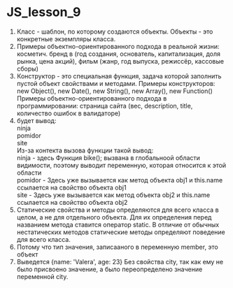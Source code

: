 # JS_lesson_9
1) Класс - шаблон, по которому создаются объекты. Объекты - это конкретные экземпляры класса.<br>
2) Примеры объектно-ориентированного подхода в реальной жизни: косметич. бренд в (год создания, основатель, капитализация, доля рынка, цена акций), фильм (жанр, год выпуска, режиссёр, кассовые сборы)<br>
3) Конструктор - это специальная функция, задача которой заполнить пустой объект свойствами и методами.  Примеры конструкторов: new Object(), new Date(), new String(), new Array(), new Function()<br>
Примеры объектно-ориентированного подхода в программировании: страница сайта (вес, description, title, количество ошибок в валидаторе)<br>
4) будет вывод: <br>
ninja<br>
pomidor<br>
site<br>
Из-за контекта вызова функции такой вывод:<br>
ninja - здесь Функция bike(); вызвана в глобальноой области видимости, поэтому выводит переменную, которая относится к этой области<br>
pomidor - Здесь уже вызывается как метод объекта obj1 и this.name ссылается на свойство объекта obj1<br>
site - Здесь уже вызывается как метод объекта obj2 и this.name ссылается на свойство объекта obj2<br>
6) Статические свойства и методы определяются для всего класса в целом, а не для отдельного объекта. Для их определения перед названием метода ставится оператор static. В отличие от обычных нестатических методов статические методы определяют поведение для всего класса.<br>
7) Потому что тип значения, записааного в переменную member, это объект<br>
8) Выведется {name: 'Valera', age: 23} Без свойства city, так как ему не было присвоено значение, а было переопределено значение переменной city.<br>


